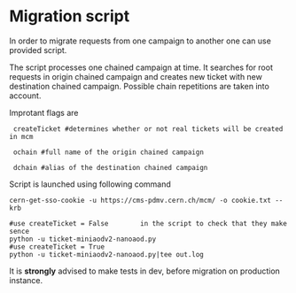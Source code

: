 # Migration script

In order to migrate requests from one campaign to another one can use provided script.

The script processes one chained campaign at time. It searches for root requests in origin chained campaign and creates new ticket with new destination chained campaign. Possible chain repetitions are taken into account.

Improtant flags are 

``` createTicket #determines whether or not real tickets will be created in mcm```

``` ochain #full name of the origin chained campaign```

``` dchain #alias of the destination chained campaign```

Script is launched using following command
``` 
cern-get-sso-cookie -u https://cms-pdmv.cern.ch/mcm/ -o cookie.txt --krb

#use createTicket = False        in the script to check that they make sence
python -u ticket-miniaodv2-nanoaod.py
#use createTicket = True
python -u ticket-miniaodv2-nanoaod.py|tee out.log 
```

It is **strongly** advised to make tests in dev, before migration on production instance.
